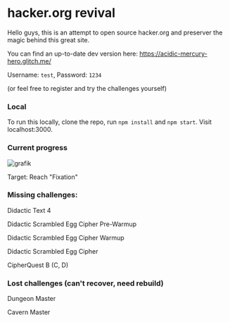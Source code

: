 # hacker.org revival

Hello guys, this is an attempt to open source hacker.org and preserver the magic behind this great site.

You can find an up-to-date dev version here: https://acidic-mercury-hero.glitch.me/

Username: `test`, Password: `1234`

(or feel free to register and try the challenges yourself)

### Local

To run this locally, clone the repo, run `npm install` and `npm start`. Visit localhost:3000.

### Current progress

![grafik](https://user-images.githubusercontent.com/13507950/90268506-68cce180-de57-11ea-9426-cceff9c84e19.png)

Target: Reach "Fixation"

### Missing challenges:

Didactic Text 4

Didactic Scrambled Egg Cipher Pre-Warmup

Didactic Scrambled Egg Cipher Warmup

Didactic Scrambled Egg Cipher

CipherQuest B (C, D)

### Lost challenges (can't recover, need rebuild)

Dungeon Master

Cavern Master
